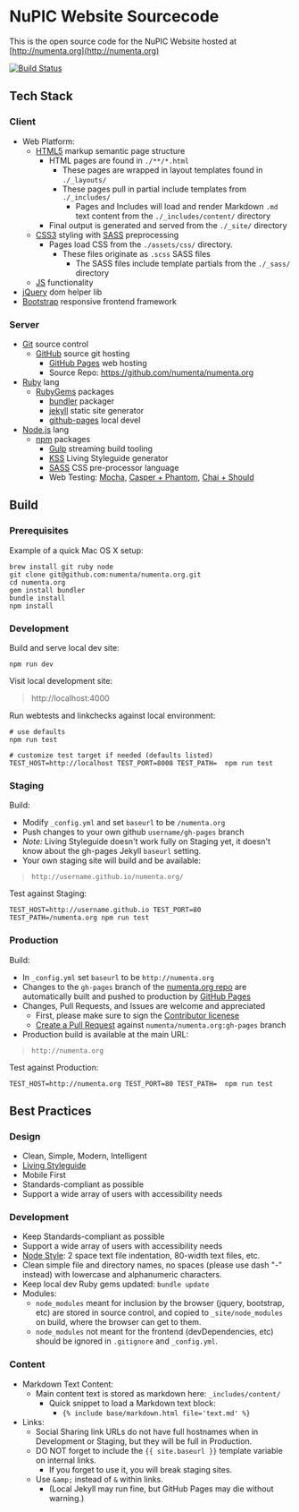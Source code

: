 # NuPIC Website Sourcecode

This is the open source code for the NuPIC Website hosted at
[http://numenta.org](http://numenta.org)

[![Build Status](https://travis-ci.org/numenta/numenta.org.png?branch=gh-pages)](https://travis-ci.org/numenta/numenta.org)


## Tech Stack

### Client

* Web Platform:
  * [HTML5](http://en.wikipedia.org/wiki/HTML5) markup semantic page structure
    * HTML pages are found in `./**/*.html`
      * These pages are wrapped in layout templates found in `./_layouts/`
      * These pages pull in partial include templates from `./_includes/`
        * Pages and Includes will load and render Markdown `.md` text content
          from the `./_includes/content/` directory
    * Final output is generated and served from the `./_site/` directory
  * [CSS3](http://en.wikipedia.org/wiki/Cascading_Style_Sheets) styling with
    [SASS](http://sass-lang.com/) preprocessing
    * Pages load CSS from the `./assets/css/` directory.
      * These files originate as `.scss` SASS files
        * The SASS files include template partials from the `./_sass/` directory
  * [JS](http://en.wikipedia.org/wiki/ECMAScript) functionality
* [jQuery](http://jquery.com/) dom helper lib
* [Bootstrap](http://getbootstrap.com/) responsive frontend framework

### Server

* [Git](http://git-scm.com/) source control
  * [GitHub](http://github.com) source git hosting
    * [GitHub Pages](https://pages.github.com/) web hosting
    * Source Repo: https://github.com/numenta/numenta.org
* [Ruby](https://www.ruby-lang.org/) lang
  * [RubyGems](https://rubygems.org/) packages
    * [bundler](http://bundler.io/) packager
    * [jekyll](http://jekyllrb.com/) static site generator
    * [github-pages](https://github.com/github/pages-gem) local devel
* [Node.js](https://nodejs.org/) lang
  * [npm](https://www.npmjs.com/) packages
    * [Gulp](https://github.com/gulpjs/gulp) streaming build tooling
    * [KSS](https://github.com/kss-node/kss-node) Living Styleguide generator
    * [SASS](http://sass-lang.com/) CSS pre-processor language
    * Web Testing: [Mocha](http://mochajs.org/),
      [Casper + Phantom](http://casperjs.org/),
      [Chai + Should](http://chaijs.com/guide/styles/#should)


## Build

### Prerequisites

Example of a quick Mac OS X setup:
```
brew install git ruby node
git clone git@github.com:numenta/numenta.org.git
cd numenta.org
gem install bundler
bundle install
npm install
```

### Development

Build and serve local dev site:
```
npm run dev
```

Visit local development site:

> http://localhost:4000

Run webtests and linkchecks against local environment:
```
# use defaults
npm run test

# customize test target if needed (defaults listed)
TEST_HOST=http://localhost TEST_PORT=8008 TEST_PATH=  npm run test
```

### Staging

Build:
* Modify `_config.yml` and set `baseurl` to be `/numenta.org`
* Push changes to your own github `username/gh-pages` branch
* *Note:* Living Styleguide doesn't work fully on Staging yet, it doesn't know
  about the gh-pages Jekyll `baseurl` setting.
* Your own staging site will build and be available:

> `http://username.github.io/numenta.org/`

Test against Staging:
```
TEST_HOST=http://username.github.io TEST_PORT=80 TEST_PATH=/numenta.org npm run test
```

### Production

Build:
* In `_config.yml` set `baseurl` to be `http://numenta.org`
* Changes to the `gh-pages` branch of the
  [numenta.org repo](https://github.com/numenta/numenta.org) are automatically
  built and pushed to production by [GitHub Pages](https://pages.github.com/)
* Changes, Pull Requests, and Issues are welcome and appreciated
  * First, please make sure to sign the
    [Contributor licenese](http://numenta.org/licenses/cl/)
  * [Create a Pull Request](https://help.github.com/articles/using-pull-requests)
    against `numenta/numenta.org:gh-pages` branch
* Production build is available at the main URL:

> `http://numenta.org`

Test against Production:
```
TEST_HOST=http://numenta.org TEST_PORT=80 TEST_PATH=  npm run test
```


## Best Practices

### Design

* Clean, Simple, Modern, Intelligent
* [Living Styleguide](http://numenta.org/styleguide/)
* Mobile First
* Standards-compliant as possible
* Support a wide array of users with accessibility needs

### Development

* Keep Standards-compliant as possible
* Support a wide array of users with accessibility needs
* [Node Style](https://github.com/felixge/node-style-guide): 2 space text file
  indentation, 80-width text files, etc.
* Clean simple file and directory names, no spaces (please use dash "-" instead)
  with lowercase and alphanumeric characters.
* Keep local dev Ruby gems updated: `bundle update`
* Modules:
  * `node_modules` meant for inclusion by the browser (jquery, bootstrap, etc)
    are stored in source control, and copied to `_site/node_modules` on build,
    where the browser can get to them.
  * `node_modules` not meant for the frontend (devDependencies, etc) should
    be ignored in `.gitignore` and `_config.yml`.

### Content

* Markdown Text Content:
  * Main content text is stored as markdown here: `_includes/content/`
    * Quick snippet to load a Markdown text block:
      * `{% include base/markdown.html file='text.md' %}`
* Links:
  * Social Sharing link URLs do not have full hostnames when in Development or
    Staging, but they will be full in Production.
  * DO NOT forget to include the `{{ site.baseurl }}` template variable on
    internal links.
    * If you forget to use it, you will break staging sites.
  * Use `&amp;` instead of `&` within links.
    * (Local Jekyll may run fine, but GitHub Pages may die without warning.)
